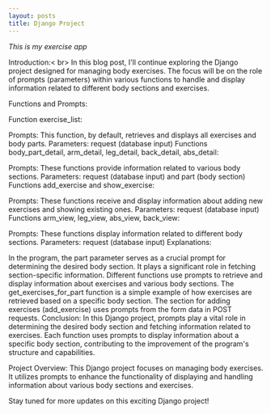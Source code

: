 ```yaml
---
layout: posts
title: Django Project
---
```

_This is my exercise app_ 

Introduction:< br>
In this blog post, I'll continue exploring the Django project designed for managing body exercises. The focus will be on the role of prompts (parameters) within various functions to handle and display information related to different body sections and exercises.

Functions and Prompts:

Function exercise_list:

Prompts: This function, by default, retrieves and displays all exercises and body parts.
Parameters: request (database input)
Functions body_part_detail, arm_detail, leg_detail, back_detail, abs_detail:

Prompts: These functions provide information related to various body sections.
Parameters: request (database input) and part (body section)
Functions add_exercise and show_exercise:

Prompts: These functions receive and display information about adding new exercises and showing existing ones.
Parameters: request (database input)
Functions arm_view, leg_view, abs_view, back_view:

Prompts: These functions display information related to different body sections.
Parameters: request (database input)
Explanations:

In the program, the part parameter serves as a crucial prompt for determining the desired body section. It plays a significant role in fetching section-specific information.
Different functions use prompts to retrieve and display information about exercises and various body sections.
The get_exercises_for_part function is a simple example of how exercises are retrieved based on a specific body section.
The section for adding exercises (add_exercise) uses prompts from the form data in POST requests.
Conclusion:
In this Django project, prompts play a vital role in determining the desired body section and fetching information related to exercises. Each function uses prompts to display information about a specific body section, contributing to the improvement of the program's structure and capabilities.

Project Overview:
This Django project focuses on managing body exercises. It utilizes prompts to enhance the functionality of displaying and handling information about various body sections and exercises.

Stay tuned for more updates on this exciting Django project!






